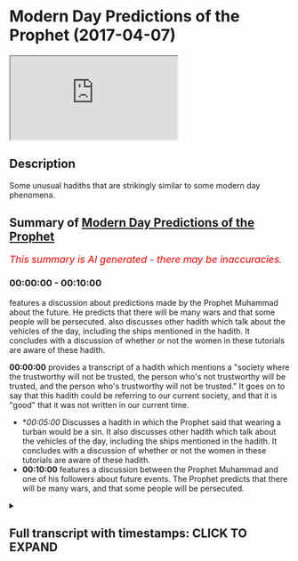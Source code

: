 # Modern Day Predictions of the Prophet (2017-04-07)

<iframe loading='lazy' allow='autoplay' src='https://www.youtube.com/embed/meza_N1vFCI'></iframe>

## Description

Some unusual hadiths that are strikingly similar to some modern day phenomena.

## Summary of [Modern Day Predictions of the Prophet](https://www.youtube.com/watch?v=meza_N1vFCI)


*<span style="color:red; font-size:125%">This summary is AI generated - there may be inaccuracies</span>. [](/)*

### <a onclick="modifyYTiframeseektime('0')">00:00:00</a> - <a onclick="modifyYTiframeseektime('600')">00:10:00</a>

 features a discussion about predictions made by the Prophet Muhammad about the future. He predicts that there will be many wars and that some people will be persecuted.  also discusses other hadith which talk about the vehicles of the day, including the ships mentioned in the hadith. It concludes with a discussion of whether or not the women in these tutorials are aware of these hadith.

**<a onclick="modifyYTiframeseektime('0')">00:00:00</a>** provides a transcript of a hadith which mentions a "society where the trustworthy will not be trusted, the person who's not trustworthy will be trusted, and the person who's trustworthy will not be trusted." It goes on to say that this hadith could be referring to our current society, and that it is "good" that it was not written in our current time.
* **<a onclick="modifyYTiframeseektime('300')">00:05:00</a>* Discusses a hadith in which the Prophet said that wearing a turban would be a sin. It also discusses other hadith which talk about the vehicles of the day, including the ships mentioned in the hadith. It concludes with a discussion of whether or not the women in these tutorials are aware of these hadith.
* **<a onclick="modifyYTiframeseektime('600')">00:10:00</a>** features a discussion between the Prophet Muhammad and one of his followers about future events. The Prophet predicts that there will be many wars, and that some people will be persecuted.

<details><summary><h2>Full transcript with timestamps: CLICK TO EXPAND</h2></summary>

<a onclick="modifyYTiframeseektime('1')">0:00:01</a> palutena's she saw me also dirty what do  
<a onclick="modifyYTiframeseektime('6')">0:00:06</a> I eat would you me Authority the hadith  
<a onclick="modifyYTiframeseektime('12')">0:00:12</a> which we talked about living massage so  
<a onclick="modifyYTiframeseektime('14')">0:00:14</a> let's go through some of the key bits  
<a onclick="modifyYTiframeseektime('15')">0:00:15</a> it's a long hadith it's a very long  
<a onclick="modifyYTiframeseektime('17')">0:00:17</a> hadith where is it mentioned this hadith  
<a onclick="modifyYTiframeseektime('19')">0:00:19</a> or even or solid is mentioned in an MOA  
<a onclick="modifyYTiframeseektime('23')">0:00:23</a> gem al-kabir  
<a onclick="modifyYTiframeseektime('24')">0:00:24</a> of tabarani el mohammed kabir whatever  
<a onclick="modifyYTiframeseektime('28')">0:00:28</a> line and he mentions as I said this is a  
<a onclick="modifyYTiframeseektime('33')">0:00:33</a> hadith which is died for Senate is  
<a onclick="modifyYTiframeseektime('35')">0:00:35</a> actually got one chain in it which is  
<a onclick="modifyYTiframeseektime('38')">0:00:38</a> one person which makes it kind of weak  
<a onclick="modifyYTiframeseektime('40')">0:00:40</a> hadith  
<a onclick="modifyYTiframeseektime('40')">0:00:40</a> it's got weakness in it however the nos  
<a onclick="modifyYTiframeseektime('43')">0:00:43</a> of it is very powerful like and because  
<a onclick="modifyYTiframeseektime('44')">0:00:44</a> it's not a pedantic we said we can move  
<a onclick="modifyYTiframeseektime('46')">0:00:46</a> on with it so let's go through some of  
<a onclick="modifyYTiframeseektime('47')">0:00:47</a> the key elements it says in them in a  
<a onclick="modifyYTiframeseektime('50')">0:00:50</a> dilemma society why shall I even my  
<a onclick="modifyYTiframeseektime('52')">0:00:52</a> child came super mohammed salameh says  
<a onclick="modifyYTiframeseektime('54')">0:00:54</a> what are the signs and portents of our  
<a onclick="modifyYTiframeseektime('55')">0:00:55</a> so promised Allah says in them in our  
<a onclick="modifyYTiframeseektime('57')">0:00:57</a> lemma Satya Shabbat yeah and certainly  
<a onclick="modifyYTiframeseektime('60')">0:01:00</a> there's some of the signs and the  
<a onclick="modifyYTiframeseektime('61')">0:01:01</a> portents of the hour and yet kun and  
<a onclick="modifyYTiframeseektime('63')">0:01:03</a> what I do I even that the basic the  
<a onclick="modifyYTiframeseektime('65')">0:01:05</a> child will be very angry probably with  
<a onclick="modifyYTiframeseektime('67')">0:01:07</a> his parents we're cool Matata Python and  
<a onclick="modifyYTiframeseektime('70')">0:01:10</a> that the rain will be acidic  
<a onclick="modifyYTiframeseektime('73')">0:01:13</a> they'll be acidic rain why well tomorrow  
<a onclick="modifyYTiframeseektime('77')">0:01:17</a> terminal high anyway how well I mean  
<a onclick="modifyYTiframeseektime('79')">0:01:19</a> that basically the person who is  
<a onclick="modifyYTiframeseektime('81')">0:01:21</a> trustworthy will be sorry that the  
<a onclick="modifyYTiframeseektime('85')">0:01:25</a> person who's not trustworthy will be  
<a onclick="modifyYTiframeseektime('86')">0:01:26</a> trusted at the person who's trustworthy  
<a onclick="modifyYTiframeseektime('87')">0:01:27</a> will not be trusted the part of the  
<a onclick="modifyYTiframeseektime('90')">0:01:30</a> hadith which is particularly interesting  
<a onclick="modifyYTiframeseektime('91')">0:01:31</a> or two or three parts  
<a onclick="modifyYTiframeseektime('92')">0:01:32</a> he says when tawa at Bravo is that when  
<a onclick="modifyYTiframeseektime('96')">0:01:36</a> the place will communicate with the  
<a onclick="modifyYTiframeseektime('97')">0:01:37</a> judge now asked I'd the Taliban not more  
<a onclick="modifyYTiframeseektime('100')">0:01:40</a> than one island Ponder's this love this  
<a onclick="modifyYTiframeseektime('103')">0:01:43</a> question  
<a onclick="modifyYTiframeseektime('103')">0:01:43</a> no words always and taught us a lot pop  
<a onclick="modifyYTiframeseektime('106')">0:01:46</a> and some of them said we don't know just  
<a onclick="modifyYTiframeseektime('108')">0:01:48</a> just clearly deserves and all this means  
<a onclick="modifyYTiframeseektime('110')">0:01:50</a> if you could translate it you can  
<a onclick="modifyYTiframeseektime('111')">0:01:51</a> translate make the place will be  
<a onclick="modifyYTiframeseektime('113')">0:01:53</a> communicating with each other something  
<a onclick="modifyYTiframeseektime('114')">0:01:54</a> like this yeah so what is it talking  
<a onclick="modifyYTiframeseektime('116')">0:01:56</a> about one of the problems is when our  
<a onclick="modifyYTiframeseektime('119')">0:01:59</a> some of the autumn I did because they'll  
<a onclick="modifyYTiframeseektime('121')">0:02:01</a> rely on the classical deficit yeah so if  
<a onclick="modifyYTiframeseektime('126')">0:02:06</a> there's no that I have not come across  
<a onclick="modifyYTiframeseektime('128')">0:02:08</a> and if someone has then you can  
<a onclick="modifyYTiframeseektime('129')">0:02:09</a> enlighten me but I have not come across  
<a onclick="modifyYTiframeseektime('130')">0:02:10</a> one deficit  
<a onclick="modifyYTiframeseektime('132')">0:02:12</a> this hadith no one I've not come across  
<a onclick="modifyYTiframeseektime('133')">0:02:13</a> one and I've looked around and I  
<a onclick="modifyYTiframeseektime('137')">0:02:17</a> basically are summoned Oliver in  
<a onclick="modifyYTiframeseektime('138')">0:02:18</a> different countries and they all come to  
<a onclick="modifyYTiframeseektime('141')">0:02:21</a> the conclusion so either say it could  
<a onclick="modifyYTiframeseektime('142')">0:02:22</a> mean it could mean the place it could  
<a onclick="modifyYTiframeseektime('144')">0:02:24</a> mean it could mean the dishes it could  
<a onclick="modifyYTiframeseektime('145')">0:02:25</a> mean a lot that's the furthest you get  
<a onclick="modifyYTiframeseektime('147')">0:02:27</a> because they're very worried to say  
<a onclick="modifyYTiframeseektime('149')">0:02:29</a> something of the Prophet that he didn't  
<a onclick="modifyYTiframeseektime('151')">0:02:31</a> say himself or that they'll have  
<a onclick="modifyYTiframeseektime('152')">0:02:32</a> Sullivan which that I have made  
<a onclick="modifyYTiframeseektime('153')">0:02:33</a> basically someone that came before them  
<a onclick="modifyYTiframeseektime('154')">0:02:34</a> to say the same thing so it's a good  
<a onclick="modifyYTiframeseektime('157')">0:02:37</a> Mandir  
<a onclick="modifyYTiframeseektime('157')">0:02:37</a> but it's very interesting for geology at  
<a onclick="modifyYTiframeseektime('161')">0:02:41</a> the end of the idea this is where your  
<a onclick="modifyYTiframeseektime('164')">0:02:44</a> Raja Babu Raja Lee with multiple Model T  
<a onclick="modifyYTiframeseektime('166')">0:02:46</a> the men will be satisfied with men and  
<a onclick="modifyYTiframeseektime('168')">0:02:48</a> women will be satisfied - in other words  
<a onclick="modifyYTiframeseektime('170')">0:02:50</a> homosexuality an and it also mentions  
<a onclick="modifyYTiframeseektime('173')">0:02:53</a> interestingly enough hadith which has  
<a onclick="modifyYTiframeseektime('175')">0:02:55</a> got some dolphin a some weakness you  
<a onclick="modifyYTiframeseektime('176')">0:02:56</a> know it mentioned that the people will  
<a onclick="modifyYTiframeseektime('179')">0:02:59</a> be marrying and then again the wood so a  
<a onclick="modifyYTiframeseektime('182')">0:03:02</a> man will be married his wife here method  
<a onclick="modifyYTiframeseektime('184')">0:03:04</a> he'll get divorced to her yeah but then  
<a onclick="modifyYTiframeseektime('187')">0:03:07</a> he'll continue living with her so the  
<a onclick="modifyYTiframeseektime('189')">0:03:09</a> horse will be seen as and then they'll  
<a onclick="modifyYTiframeseektime('190')">0:03:10</a> have kids and even Mozart was very  
<a onclick="modifyYTiframeseektime('193')">0:03:13</a> shocked to hear this and you get a so  
<a onclick="modifyYTiframeseektime('195')">0:03:15</a> this is another one now this is the one  
<a onclick="modifyYTiframeseektime('200')">0:03:20</a> hadith which relates to our current  
<a onclick="modifyYTiframeseektime('201')">0:03:21</a> present moment so if anyone says okay  
<a onclick="modifyYTiframeseektime('204')">0:03:24</a> this is a hadith in this and that you  
<a onclick="modifyYTiframeseektime('206')">0:03:26</a> know could have been written couldn't  
<a onclick="modifyYTiframeseektime('208')">0:03:28</a> have been written in the 21st century I  
<a onclick="modifyYTiframeseektime('209')">0:03:29</a> mean this would be ridiculous kinda or  
<a onclick="modifyYTiframeseektime('211')">0:03:31</a> 20th century or 90 it couldn't be you  
<a onclick="modifyYTiframeseektime('212')">0:03:32</a> know well so it would be the 20th oh it  
<a onclick="modifyYTiframeseektime('214')">0:03:34</a> was good right honey come on  
<a onclick="modifyYTiframeseektime('215')">0:03:35</a>  it's good that would be a  
<a onclick="modifyYTiframeseektime('217')">0:03:37</a> ridiculous claim I mean it would be  
<a onclick="modifyYTiframeseektime('219')">0:03:39</a> ridiculous enough claiming the other  
<a onclick="modifyYTiframeseektime('221')">0:03:41</a> Hadees because a lot of it was far after  
<a onclick="modifyYTiframeseektime('223')">0:03:43</a> the time of the Prophet anyways but now  
<a onclick="modifyYTiframeseektime('224')">0:03:44</a> we're going with delving into a more  
<a onclick="modifyYTiframeseektime('227')">0:03:47</a> than ridiculous claim I'll give you  
<a onclick="modifyYTiframeseektime('228')">0:03:48</a> another one where some of the Oliver  
<a onclick="modifyYTiframeseektime('231')">0:03:51</a> have said that this is talking about  
<a onclick="modifyYTiframeseektime('232')">0:03:52</a> something of today one other was called  
<a onclick="modifyYTiframeseektime('234')">0:03:54</a> one atom called ll Ben he says that this  
<a onclick="modifyYTiframeseektime('236')">0:03:56</a> is mentioning something today and he  
<a onclick="modifyYTiframeseektime('237')">0:03:57</a> says this hadith which is mentioned I  
<a onclick="modifyYTiframeseektime('240')">0:04:00</a> think in an array by abnormal if normal  
<a onclick="modifyYTiframeseektime('244')">0:04:04</a> is narrated and this actually hadith  
<a onclick="modifyYTiframeseektime('247')">0:04:07</a> this two of those Hadees there's more  
<a onclick="modifyYTiframeseektime('248')">0:04:08</a> than one one of them was narrated I  
<a onclick="modifyYTiframeseektime('251')">0:04:11</a> think inside my been his FISA hey hey in  
<a onclick="modifyYTiframeseektime('255')">0:04:15</a> his size book and I think another  
<a onclick="modifyYTiframeseektime('257')">0:04:17</a> alternative version is mentioned in I  
<a onclick="modifyYTiframeseektime('259')">0:04:19</a> saw a Muslim itself here so is this  
<a onclick="modifyYTiframeseektime('261')">0:04:21</a> society  
<a onclick="modifyYTiframeseektime('264')">0:04:24</a> basically the hadith says he says that  
<a onclick="modifyYTiframeseektime('268')">0:04:28</a> bouncer Sam said to come fear fear fear  
<a onclick="modifyYTiframeseektime('271')">0:04:31</a> he almighty in the end parts of my own  
<a onclick="modifyYTiframeseektime('274')">0:04:34</a> mind other words the end of times there  
<a onclick="modifyYTiframeseektime('277')">0:04:37</a> will be people your carbona Sarge's  
<a onclick="modifyYTiframeseektime('280')">0:04:40</a> little people will be you know writing  
<a onclick="modifyYTiframeseektime('283')">0:04:43</a> this such thing  
<a onclick="modifyYTiframeseektime('284')">0:04:44</a> what's the such so the professor's cash  
<a onclick="modifyYTiframeseektime('288')">0:04:48</a> back and the hell is going to look like  
<a onclick="modifyYTiframeseektime('290')">0:04:50</a> the heroines they had so if you look at  
<a onclick="modifyYTiframeseektime('293')">0:04:53</a> the classical dictionaries of what these  
<a onclick="modifyYTiframeseektime('294')">0:04:54</a> things actually mean is talking about  
<a onclick="modifyYTiframeseektime('296')">0:04:56</a> the classical or dictionaries not  
<a onclick="modifyYTiframeseektime('298')">0:04:58</a> today's dictionaries like listen Arab  
<a onclick="modifyYTiframeseektime('300')">0:05:00</a> and this kind of things if you collect  
<a onclick="modifyYTiframeseektime('301')">0:05:01</a> all of the old dictionaries and you make  
<a onclick="modifyYTiframeseektime('303')">0:05:03</a> a researcher back which I did to be  
<a onclick="modifyYTiframeseektime('304')">0:05:04</a> honest I want to find out what it was  
<a onclick="modifyYTiframeseektime('306')">0:05:06</a> talking about it's talking about a thing  
<a onclick="modifyYTiframeseektime('310')">0:05:10</a> which basically looks like a ship and  
<a onclick="modifyYTiframeseektime('314')">0:05:14</a> some of the commentators say it looks  
<a onclick="modifyYTiframeseektime('316')">0:05:16</a> like the ship of the ad gem of the  
<a onclick="modifyYTiframeseektime('318')">0:05:18</a> non-arabs so another ships are the herbs  
<a onclick="modifyYTiframeseektime('320')">0:05:20</a> created the ships are their own herbs  
<a onclick="modifyYTiframeseektime('321')">0:05:21</a> creative it's basically enclosed inside  
<a onclick="modifyYTiframeseektime('324')">0:05:24</a> the very this has got chilled which is  
<a onclick="modifyYTiframeseektime('326')">0:05:26</a> leather yeah so it's got leather  
<a onclick="modifyYTiframeseektime('328')">0:05:28</a> interiors the exteriors are fortified  
<a onclick="modifyYTiframeseektime('331')">0:05:31</a> from each angle we're not talking about  
<a onclick="modifyYTiframeseektime('333')">0:05:33</a> a horse and carriage here because  
<a onclick="modifyYTiframeseektime('334')">0:05:34</a> something else asked somebody in  
<a onclick="modifyYTiframeseektime('336')">0:05:36</a> speakers corner she's a horse and  
<a onclick="modifyYTiframeseektime('337')">0:05:37</a> carriage house and car doesn't look like  
<a onclick="modifyYTiframeseektime('338')">0:05:38</a> a ship my friend you know it doesn't it  
<a onclick="modifyYTiframeseektime('342')">0:05:42</a> really doesn't so but then it continues  
<a onclick="modifyYTiframeseektime('346')">0:05:46</a> and it says that they're going to be  
<a onclick="modifyYTiframeseektime('347')">0:05:47</a> riding this and then they're going to be  
<a onclick="modifyYTiframeseektime('349')">0:05:49</a> a liable message they're going to be  
<a onclick="modifyYTiframeseektime('352')">0:05:52</a> running it until the Masjid those look  
<a onclick="modifyYTiframeseektime('355')">0:05:55</a> at the imagery that's created is the  
<a onclick="modifyYTiframeseektime('357')">0:05:57</a> imagery that's created that these  
<a onclick="modifyYTiframeseektime('358')">0:05:58</a> vehicles which Albania so I've got some  
<a onclick="modifyYTiframeseektime('362')">0:06:02</a> person who say he has said that this is  
<a onclick="modifyYTiframeseektime('364')">0:06:04</a> these are say a lot these are the cars  
<a onclick="modifyYTiframeseektime('366')">0:06:06</a> of today he said this they said although  
<a onclick="modifyYTiframeseektime('370')">0:06:10</a> I'll obviously gonna sell our land  
<a onclick="modifyYTiframeseektime('371')">0:06:11</a> because he was like nothing we can say  
<a onclick="modifyYTiframeseektime('372')">0:06:12</a> hundred percent but this is seems  
<a onclick="modifyYTiframeseektime('374')">0:06:14</a> completely in correlation yeah these  
<a onclick="modifyYTiframeseektime('377')">0:06:17</a> things which are basically like smoke  
<a onclick="modifyYTiframeseektime('379')">0:06:19</a> because if you think about from when I  
<a onclick="modifyYTiframeseektime('380')">0:06:20</a> was thinking about this yeah nouns are  
<a onclick="modifyYTiframeseektime('383')">0:06:23</a> things that you can you can identify  
<a onclick="modifyYTiframeseektime('384')">0:06:24</a> this a proper noun this is a common noun  
<a onclick="modifyYTiframeseektime('386')">0:06:26</a> distant you know an abstract now yeah  
<a onclick="modifyYTiframeseektime('388')">0:06:28</a> you've got you know you know you can you  
<a onclick="modifyYTiframeseektime('390')">0:06:30</a> can bunch nouns into proper concrete  
<a onclick="modifyYTiframeseektime('393')">0:06:33</a> abstract abstract like a lot of emotions  
<a onclick="modifyYTiframeseektime('395')">0:06:35</a> in that concrete like things  
<a onclick="modifyYTiframeseektime('397')">0:06:37</a> things that at the time there was no  
<a onclick="modifyYTiframeseektime('399')">0:06:39</a> cost so how is he going to explain cars  
<a onclick="modifyYTiframeseektime('400')">0:06:40</a> if you think about it yeah so he used  
<a onclick="modifyYTiframeseektime('403')">0:06:43</a> words or he used the things that were  
<a onclick="modifyYTiframeseektime('406')">0:06:46</a> available to him at his time and the  
<a onclick="modifyYTiframeseektime('408')">0:06:48</a> closest thing that he could use Sol  
<a onclick="modifyYTiframeseektime('411')">0:06:51</a> ilaria Salam to mention what we're going  
<a onclick="modifyYTiframeseektime('414')">0:06:54</a> to be riding on today's world  
<a onclick="modifyYTiframeseektime('415')">0:06:55</a> he used basically these ships which were  
<a onclick="modifyYTiframeseektime('418')">0:06:58</a> if you look at the old Roman ships go  
<a onclick="modifyYTiframeseektime('419')">0:06:59</a> onto Google I look at the old Roman  
<a onclick="modifyYTiframeseektime('421')">0:07:01</a> ships how they look it's probably the  
<a onclick="modifyYTiframeseektime('422')">0:07:02</a> best bet for if you're going to say that  
<a onclick="modifyYTiframeseektime('425')">0:07:05</a> something looks like a car hundred  
<a onclick="modifyYTiframeseektime('426')">0:07:06</a> percent in fact some of them have wheels  
<a onclick="modifyYTiframeseektime('427')">0:07:07</a> some of them have wheels is it they have  
<a onclick="modifyYTiframeseektime('430')">0:07:10</a> their wheels in the baba is the best bet  
<a onclick="modifyYTiframeseektime('432')">0:07:12</a> so he says that it's going to be like  
<a onclick="modifyYTiframeseektime('435')">0:07:15</a> these things which have wheels i sorry  
<a onclick="modifyYTiframeseektime('436')">0:07:16</a> this is gonna look like ships is going  
<a onclick="modifyYTiframeseektime('438')">0:07:18</a> to have jilt from inside of it's going  
<a onclick="modifyYTiframeseektime('440')">0:07:20</a> to have this kind of leather interiors  
<a onclick="modifyYTiframeseektime('441')">0:07:21</a> mm-hmm and you're going to be riding  
<a onclick="modifyYTiframeseektime('445')">0:07:25</a> around listen to this al interesting  
<a onclick="modifyYTiframeseektime('446')">0:07:26</a> well I is interesting here he says  
<a onclick="modifyYTiframeseektime('448')">0:07:28</a> you're going to be riding around and  
<a onclick="modifyYTiframeseektime('449')">0:07:29</a> you're going to come out who's going to  
<a onclick="modifyYTiframeseektime('452')">0:07:32</a> come out of this cause some women some  
<a onclick="modifyYTiframeseektime('457')">0:07:37</a> women are gonna come out the vehicles  
<a onclick="modifyYTiframeseektime('459')">0:07:39</a> and they're going to be out yet yes yes  
<a onclick="modifyYTiframeseektime('464')">0:07:44</a> and this hadith cassia is inside Muslim  
<a onclick="modifyYTiframeseektime('465')">0:07:45</a> as well I the earth case yet which means  
<a onclick="modifyYTiframeseektime('471')">0:07:51</a> they dressed on naked at the same time  
<a onclick="modifyYTiframeseektime('472')">0:07:52</a> meaning they were in very tight clothes  
<a onclick="modifyYTiframeseektime('473')">0:07:53</a> by the way these are Muslim women yes  
<a onclick="modifyYTiframeseektime('476')">0:07:56</a> how do we know that because that is  
<a onclick="modifyYTiframeseektime('478')">0:07:58</a> continues that they're going to have  
<a onclick="modifyYTiframeseektime('479')">0:07:59</a> kind of a job which going to be cash but  
<a onclick="modifyYTiframeseektime('481')">0:08:01</a> it's going to look like come the camels  
<a onclick="modifyYTiframeseektime('484')">0:08:04</a> thing that you know this kind of camels  
<a onclick="modifyYTiframeseektime('486')">0:08:06</a> I have this thing like this now this I  
<a onclick="modifyYTiframeseektime('489')">0:08:09</a> suppose I'll never live never seen it  
<a onclick="modifyYTiframeseektime('491')">0:08:11</a> just as a side note any but never seen  
<a onclick="modifyYTiframeseektime('492')">0:08:12</a> this head job tutorials I've never seen  
<a onclick="modifyYTiframeseektime('494')">0:08:14</a> my name is Mohammed hi Jabbar yeah so  
<a onclick="modifyYTiframeseektime('497')">0:08:17</a> sometimes in the recommended I see it  
<a onclick="modifyYTiframeseektime('498')">0:08:18</a> like because my name is how I see my  
<a onclick="modifyYTiframeseektime('500')">0:08:20</a> videos in that a job should Saudis and I  
<a onclick="modifyYTiframeseektime('502')">0:08:22</a> was just wondering Danny I always  
<a onclick="modifyYTiframeseektime('503')">0:08:23</a> wondered do they did actually think up  
<a onclick="modifyYTiframeseektime('505')">0:08:25</a> the high Jabba put on or something good  
<a onclick="modifyYTiframeseektime('507')">0:08:27</a> I mean is that what they do okay Lana  
<a onclick="modifyYTiframeseektime('510')">0:08:30</a> I'm not going to any I don't know what  
<a onclick="modifyYTiframeseektime('512')">0:08:32</a> they're doing but I realized stuff for  
<a onclick="modifyYTiframeseektime('516')">0:08:36</a> Allah and this is not to take any any to  
<a onclick="modifyYTiframeseektime('519')">0:08:39</a> take the mick of any particular  
<a onclick="modifyYTiframeseektime('522')">0:08:42</a> community but they basically doing  
<a onclick="modifyYTiframeseektime('525')">0:08:45</a> turban is not like sick sick boys you  
<a onclick="modifyYTiframeseektime('527')">0:08:47</a> know the secret so the girls I have to  
<a onclick="modifyYTiframeseektime('529')">0:08:49</a> turban  
<a onclick="modifyYTiframeseektime('529')">0:08:49</a> like a Sikh man and I just never  
<a onclick="modifyYTiframeseektime('532')">0:08:52</a> expected one this is basically what's  
<a onclick="modifyYTiframeseektime('534')">0:08:54</a> being described can you imagine this  
<a onclick="modifyYTiframeseektime('537')">0:08:57</a> turban thing that these guys are doing  
<a onclick="modifyYTiframeseektime('538')">0:08:58</a> I'm guessing they probably got it from  
<a onclick="modifyYTiframeseektime('539')">0:08:59</a> the hijab tutorial things yeah so the  
<a onclick="modifyYTiframeseektime('542')">0:09:02</a> question is why they're doing that  
<a onclick="modifyYTiframeseektime('543')">0:09:03</a> because you know the process of her I  
<a onclick="modifyYTiframeseektime('545')">0:09:05</a> wonder he says that they're metal  
<a onclick="modifyYTiframeseektime('547')">0:09:07</a> netting that they are cursed women you  
<a onclick="modifyYTiframeseektime('550')">0:09:10</a> know and then another another hadith it  
<a onclick="modifyYTiframeseektime('552')">0:09:12</a> says sin fan our homeland our home at  
<a onclick="modifyYTiframeseektime('557')">0:09:17</a> this isn't how a Muslim he said there's  
<a onclick="modifyYTiframeseektime('559')">0:09:19</a> two people to add two cups of people  
<a onclick="modifyYTiframeseektime('560')">0:09:20</a> that I've never seen and that they both  
<a onclick="modifyYTiframeseektime('563')">0:09:23</a> go to the Hellfire and obviously we know  
<a onclick="modifyYTiframeseektime('565')">0:09:25</a> Allison o-jama when Allah and the  
<a onclick="modifyYTiframeseektime('567')">0:09:27</a> messenger threatened with the Hellfire  
<a onclick="modifyYTiframeseektime('568')">0:09:28</a> Allah can still forgive this yeah but  
<a onclick="modifyYTiframeseektime('570')">0:09:30</a> we're saying when the Hellfire is being  
<a onclick="modifyYTiframeseektime('574')">0:09:34</a> said it's a major sin becomes a major  
<a onclick="modifyYTiframeseektime('575')">0:09:35</a> sin so wearing a turban by extension  
<a onclick="modifyYTiframeseektime('577')">0:09:37</a> according to the hymen is it that would  
<a onclick="modifyYTiframeseektime('580')">0:09:40</a> over and stuff like ban his book he said  
<a onclick="modifyYTiframeseektime('581')">0:09:41</a> that one opinion is that if Allah and  
<a onclick="modifyYTiframeseektime('583')">0:09:43</a> the messenger threatened with with fire  
<a onclick="modifyYTiframeseektime('585')">0:09:45</a> or the Hellfire this is a major sin so  
<a onclick="modifyYTiframeseektime('587')">0:09:47</a> I'm just wondering like I haven't seen  
<a onclick="modifyYTiframeseektime('589')">0:09:49</a> any I don't know any judge anybody but  
<a onclick="modifyYTiframeseektime('591')">0:09:51</a> this woman who do the hedge up tutorials  
<a onclick="modifyYTiframeseektime('593')">0:09:53</a> and these things do they not know this  
<a onclick="modifyYTiframeseektime('594')">0:09:54</a> hadith maybe they don't  
<a onclick="modifyYTiframeseektime('595')">0:09:55</a> a lotta maybe they think is okay well  
<a onclick="modifyYTiframeseektime('597')">0:09:57</a> like I'm going to presume the best  
<a onclick="modifyYTiframeseektime('598')">0:09:58</a> because I don't know what they're doing  
<a onclick="modifyYTiframeseektime('600')">0:10:00</a> in that channel but you know it's tough  
<a onclick="modifyYTiframeseektime('603')">0:10:03</a> a lot sometimes I'll see like a  
<a onclick="modifyYTiframeseektime('604')">0:10:04</a> thumbnail of you know they did an e a  
<a onclick="modifyYTiframeseektime('607')">0:10:07</a> lot of time anyways I'm another point  
<a onclick="modifyYTiframeseektime('611')">0:10:11</a> here  
</details>